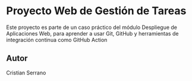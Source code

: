 # Proyecto Web de Gestión de Tareas

Este proyecto es parte de un caso práctico del módulo Despliegue de Aplicaciones Web, para aprender a usar Git, GitHub y herramientas de integración continua como GitHub Action

## Autor
Cristian Serrano
